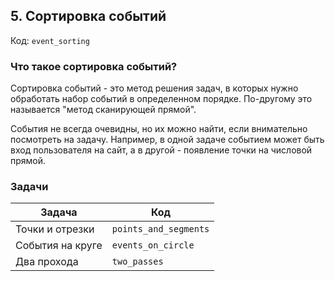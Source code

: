 ## 5. Сортировка событий

Код: `event_sorting`

### Что такое сортировка событий?

Сортировка событий - это метод решения задач, в которых нужно обработать набор событий в определенном порядке.
По-другому это называется "метод сканирующей прямой".

События не всегда очевидны, но их можно найти, если внимательно посмотреть на задачу. Например, в одной задаче событием
может быть
вход пользователя на сайт, а в другой - появление точки на числовой прямой.

### Задачи

| Задача           | Код                   |
|------------------|-----------------------|
| Точки и отрезки  | `points_and_segments` |
| События на круге | `events_on_circle`    |
| Два прохода      | `two_passes`          |
